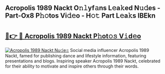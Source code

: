 ## Acropolis 1989 Nackt O𝚗𝚕yf𝚊ns L𝚎a𝚔ed N𝚞𝚍es - Part-Ox8 P𝚑𝚘tos Vi𝚍𝚎o - H𝚘𝚝 Part L𝚎a𝚔s lBEkn

# <h2><a href="http://kf7kbl.oniu.top/?m=Acropolis+1989+Nackt">🔗👉 🔴 Acropolis 1989 Nackt P𝚑ot𝚘𝚜 V𝚒d𝚎o</a></h2>

[![Acropolis 1989 Nackt Nu𝚍e𝚜](https://i.imgur.com/0qMVB7G.gif)](http://kf7kbl.oniu.top/?m=Acropolis+1989+Nackt)
Social media influencer Acropolis 1989 Nackt, famed for publishing dance and lifestyle information, featuring presentations and blogs. Inspiring speaker Acropolis 1989 Nackt, celebrated for their ability to motivate and inspire others through their words.  
